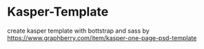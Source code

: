 # Kasper-Template
create kasper template with bottstrap and sass by https://www.graphberry.com/item/kasper-one-page-psd-template
